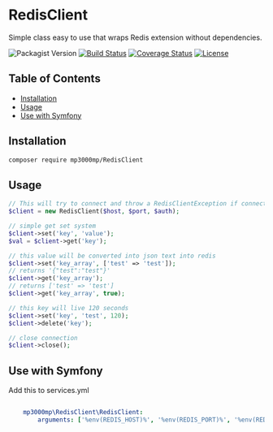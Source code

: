 # RedisClient
 Simple class easy to use that wraps Redis extension without dependencies.

 ![Packagist Version](https://img.shields.io/packagist/v/mp3000mp/redis-client?color=%230273b3) 
 [![Build Status](https://travis-ci.org/mp3000mp/RedisClient.svg?branch=master)](https://travis-ci.org/mp3000mp/RedisClient)
 [![Coverage Status](https://coveralls.io/repos/github/mp3000mp/RedisClient/badge.svg?branch=master)](https://coveralls.io/github/mp3000mp/RedisClient?branch=master)
 [![License](https://img.shields.io/badge/License-Apache%202.0-blue.svg)](https://opensource.org/licenses/Apache-2.0)
 
 Table of Contents
 -----------------
 
  - [Installation](#installation)
  - [Usage](#usage)
  - [Use with Symfony](#symfony)


Installation
------------

```sh
composer require mp3000mp/RedisClient
```


Usage
-----

```php
// This will try to connect and throw a RedisClientException if connection failed
$client = new RedisClient($host, $port, $auth);

// simple get set system
$client->set('key', 'value');
$val = $client->get('key');

// this value will be converted into json text into redis
$client->set('key_array', ['test' => 'test']);
// returns '{"test":"test"}'
$client->get('key_array');
// returns ['test' => 'test']
$client->get('key_array', true);

// this key will live 120 seconds
$client->set('key', 'test', 120); 
$client->delete('key');

// close connection
$client->close();

```

Use with Symfony
-----

Add this to services.yml
```yml

    mp3000mp\RedisClient\RedisClient:
        arguments: ['%env(REDIS_HOST)%', '%env(REDIS_PORT)%', '%env(REDIS_AUTH)%']

```
